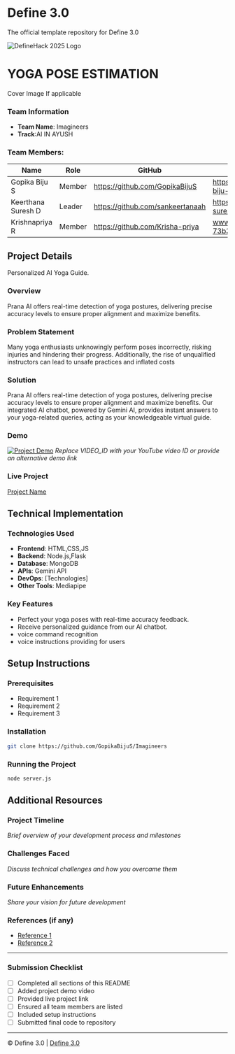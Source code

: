 
# Define 3.0
The official template repository for Define 3.0

![DefineHack 2025 Logo](https://github.com/user-attachments/assets/8173bc16-418e-4912-b500-c6427e4ba4b6)



# YOGA POSE ESTIMATION
 Cover Image  If applicable

### Team Information
- **Team Name**: Imagineers
- **Track**:AI IN AYUSH

### Team Members:
| Name | Role | GitHub | LinkedIn |
|------|------|--------|----------|
| Gopika Biju S | Member | https://github.com/GopikaBijuS | https://www.linkedin.com/in/gopika-biju-s-871619270 |
| Keerthana Suresh D | Leader | https://github.com/sankeertanaah | https://www.linkedin.com/in/keerthana-suresh-d-39196b266 |
| Krishnapriya R | Member | https://github.com/Krisha-priya | www.linkedin.com/in/krishnapriya-r-73b3b8270 |

## Project Details
Personalized AI Yoga Guide.
### Overview
Prana AI offers real-time detection of yoga postures, delivering precise accuracy levels to ensure proper alignment and maximize benefits.

### Problem Statement
Many yoga enthusiasts unknowingly perform poses incorrectly, risking injuries and hindering their progress. Additionally, the rise of unqualified instructors can lead to unsafe practices and inflated costs

### Solution
Prana AI offers real-time detection of yoga postures, delivering precise accuracy levels to ensure proper alignment and maximize benefits. Our integrated AI chatbot, powered by Gemini AI, provides instant answers to your yoga-related queries, acting as your knowledgeable virtual guide.

### Demo
[![Project Demo](https://img.youtube.com/vi/VIDEO_ID/0.jpg)](https://www.youtube.com/watch?v=VIDEO_ID)
_Replace VIDEO_ID with your YouTube video ID or provide an alternative demo link_

### Live Project
[Project Name](https://your-project-url.com)

## Technical Implementation

### Technologies Used
- **Frontend**: HTML,CSS,JS
- **Backend**: Node.js,Flask
- **Database**: MongoDB
- **APIs**: Gemini API
- **DevOps**: [Technologies]
- **Other Tools**: Mediapipe

### Key Features
- Perfect your yoga poses with real-time accuracy feedback.
- Receive personalized guidance from our AI chatbot.
- voice command recognition
- voice instructions providing for users

## Setup Instructions

### Prerequisites
- Requirement 1
- Requirement 2
- Requirement 3

### Installation 
```bash
git clone https://github.com/GopikaBijuS/Imagineers
```

### Running the Project
```bash
node server.js
```

## Additional Resources

### Project Timeline
_Brief overview of your development process and milestones_

### Challenges Faced
_Discuss technical challenges and how you overcame them_

### Future Enhancements
_Share your vision for future development_

### References (if any)
- [Reference 1](link)
- [Reference 2](link)

---

### Submission Checklist
- [ ] Completed all sections of this README
- [ ] Added project demo video
- [ ] Provided live project link
- [ ] Ensured all team members are listed
- [ ] Included setup instructions
- [ ] Submitted final code to repository

---

© Define 3.0 | [Define 3.0](https://www.define3.xyz/)
